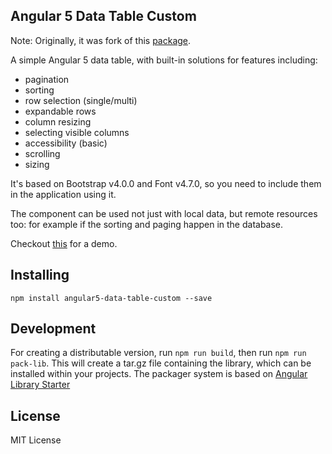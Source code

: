 ## Angular 5 Data Table Custom

Note: Originally, it was fork of this [package](https://github.com/MIt9/angular-4-data-table).

A simple Angular 5 data table, with built-in solutions for features including:
* pagination
* sorting
* row selection (single/multi)
* expandable rows
* column resizing
* selecting visible columns
* accessibility (basic)
* scrolling
* sizing

It's based on Bootstrap v4.0.0 and Font v4.7.0, so you need to include them in the application using it.

The component can be used not just with local data, but remote resources too: for example if the sorting and paging happen in the database.

Checkout [this](https://ggmod.github.io/angular-2-data-table-demo/) for a demo.

## Installing
`npm install angular5-data-table-custom --save`

## Development
For creating a distributable version, run `npm run build`, then run `npm run pack-lib`. This will create a tar.gz file containing the library, which can be installed within your projects. The packager system is based on [Angular Library Starter](https://github.com/robisim74/angular-library-starter/)
 
## License
MIT License
